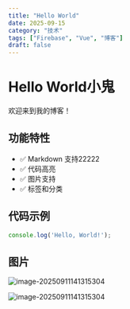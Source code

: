 ```yaml
---
title: "Hello World"
date: 2025-09-15
category: "技术"
tags: ["Firebase", "Vue", "博客"]
draft: false
---
```


# Hello World小鬼

欢迎来到我的博客！

## 功能特性

* ✅ Markdown 支持22222
* ✅ 代码高亮
* ✅ 图片支持
* ✅ 标签和分类

## 代码示例

```javascript
console.log('Hello, World!');
```

## 图片

![image-20250911141315304](/api/getImage?path=image-20250911141315304.png)

![image-20250911141315304](/api/getImage?path=image-20250911141315304.png)